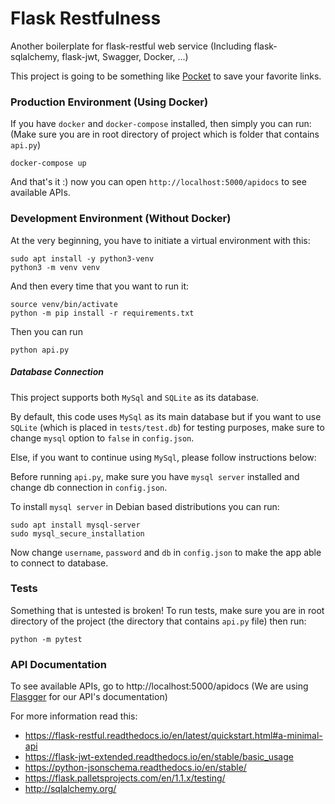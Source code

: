# Flask Restfulness

Another boilerplate for flask-restful web service (Including flask-sqlalchemy, flask-jwt, Swagger, Docker, ...)

This project is going to be something like [Pocket](https://getpocket.com/) to save your favorite links.


### Production Environment (Using Docker)

If you have `docker` and `docker-compose` installed, then simply you can run:
(Make sure you are in root directory of project which is folder that contains `api.py`)
```
docker-compose up
```
And that's it :) now you can open `http://localhost:5000/apidocs` to see available APIs.

### Development Environment (Without Docker)

At the very beginning, you have to initiate a virtual environment with this:

```
sudo apt install -y python3-venv
python3 -m venv venv
```

And then every time that you want to run it:

```
source venv/bin/activate
python -m pip install -r requirements.txt
```

Then you can run

```
python api.py
```

##### Database Connection

This project supports both `MySql` and `SQLite` as its database.

By default, this code uses `MySql` as its main database but if you want to use `SQLite` (which is placed in `tests/test.db`) for testing purposes, make sure to change `mysql` option to `false` in `config.json`.

Else, if you want to continue using `MySql`, please follow instructions below:

Before running `api.py`, make sure you have `mysql server` installed and change db connection in
`config.json`.

To install `mysql server` in Debian based distributions you can run:

```
sudo apt install mysql-server
sudo mysql_secure_installation
```

Now change `username`, `password` and `db` in `config.json` to make the app able to connect
to database.

### Tests

Something that is untested is broken!
To run tests, make sure you are in root directory of the project (the directory that contains `api.py` file) then run:
```
python -m pytest
```

### API Documentation
To see available APIs, go to http://localhost:5000/apidocs
(We are using [Flasgger](https://github.com/flasgger/flasgger) for our API's documentation)


For more information read this:

* https://flask-restful.readthedocs.io/en/latest/quickstart.html#a-minimal-api
* https://flask-jwt-extended.readthedocs.io/en/stable/basic_usage
* https://python-jsonschema.readthedocs.io/en/stable/
* https://flask.palletsprojects.com/en/1.1.x/testing/
* http://sqlalchemy.org/
